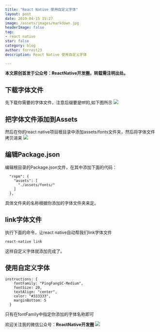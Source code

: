 ```yaml
---
title: "React Native 使用自定义字体"
layout: post
date: 2019-04-15 15:27
image: /assets/images/markdown.jpg
headerImage: false
tag:
- react native
star: false
category: blog
author: forrest23
description: React Native 使用自定义字体

---
```

**本文原创首发于公众号：ReactNative开发圈，转载需注明出处。**

## 下载字体文件
先下载你需要的字体文件，注意后缀要是ttf的,如下图所示
![](http://pic.yupoo.com/3rbang/5d993076/8c147cef.png)

## 把字体文件添加到Assets
然后在你的react native项目根目录中添加assets/fonts文件夹，然后将字体文件拷贝进来
![](http://pic.yupoo.com/3rbang/6ea2d5fb/a48640c8.png)

## 编辑Package.json
编辑根目录的Package.json文件，在其中添加下面的代码：
```
  "rnpm": {
    "assets": [
      "./assets/fonts/"
    ]
  },
```
具体文件夹的名称根据你添加的字体文件夹来定。

## link字体文件
执行下面的命令，让react native自动帮我们link字体文件
```
react-native link
```
这样自定义字体就添加完成了。

## 使用自定义字体
```
instructions: {
    fontFamily: "PingFangSC-Medium",
    fontSize: 20,
    textAlign: "center",
    color: "#333333",
    marginBottom: 5
  }
```
只有在fontFamily中指定你添加的字体名称即可


欢迎关注我的微信公众号：**ReactNative开发圈**
![](http://pic.yupoo.com/forrest071/GXPy4uDg/small.jpg)